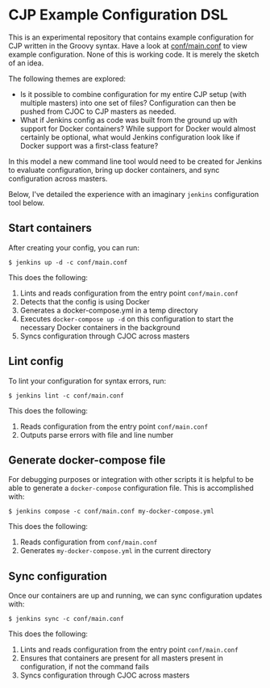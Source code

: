 # CJP Example Configuration DSL

This is an experimental repository that contains example configuration for CJP
written in the Groovy syntax. Have a look at [conf/main.conf](conf/main.conf)
to view example configuration. None of this is working code. It is merely the
sketch of an idea.

The following themes are explored:

* Is it possible to combine configuration for my entire CJP setup (with
  multiple masters) into one set of files? Configuration can then be pushed
  from CJOC to CJP masters as needed.
* What if Jenkins config as code was built from the ground up with support for
  Docker containers? While support for Docker would almost certainly be
  optional, what would Jenkins configuration look like if Docker support was a
  first-class feature?

In this model a new command line tool would need to be created for Jenkins to
evaluate configuration, bring up docker containers, and sync configuration
across masters.

Below, I've detailed the experience with an imaginary `jenkins` configuration
tool below.


## Start containers

After creating your config, you can run:

    $ jenkins up -d -c conf/main.conf

This does the following:

1. Lints and reads configuration from the entry point `conf/main.conf`
2. Detects that the config is using Docker
3. Generates a docker-compose.yml in a temp directory
4. Executes `docker-compose up -d` on this configuration to start the necessary
   Docker containers in the background
3. Syncs configuration through CJOC across masters


## Lint config

To lint your configuration for syntax errors, run:

    $ jenkins lint -c conf/main.conf

This does the following:

1. Reads configuration from the entry point `conf/main.conf`
2. Outputs parse errors with file and line number

## Generate docker-compose file

For debugging purposes or integration with other scripts it is helpful to be
able to generate a `docker-compose` configuration file. This is accomplished
with:

    $ jenkins compose -c conf/main.conf my-docker-compose.yml

This does the following:

1. Reads configuration from `conf/main.conf`
2. Generates `my-docker-compose.yml` in the current directory 


## Sync configuration

Once our containers are up and running, we can sync configuration updates with:

    $ jenkins sync -c conf/main.conf

This does the following:

1. Lints and reads configuration from the entry point `conf/main.conf`
2. Ensures that containers are present for all masters present in
   configuration, if not the command fails
3. Syncs configuration through CJOC across masters
